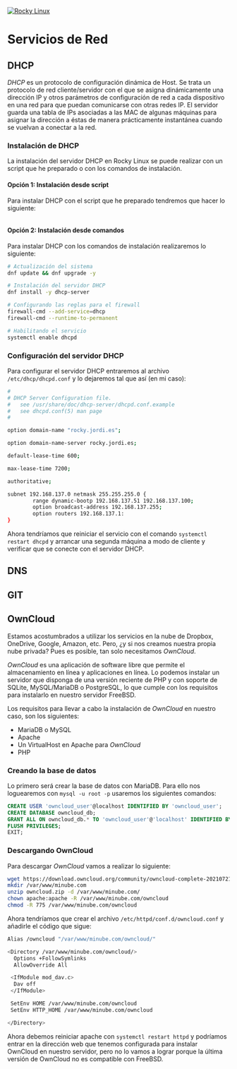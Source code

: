 [![Rocky Linux](https://img.shields.io/badge/Rocky%20Linux-35BF5C?style=for-the-badge&logo=redhat&logoColor=white)](RockyLinux.md)

# Servicios de Red

## DHCP

_DHCP_ es un protocolo de configuración dinámica de Host. Se trata un protocolo de red cliente/servidor con el que se asigna dinámicamente una dirección IP y otros parámetros de configuración de red a cada dispositivo en una red para que puedan comunicarse con otras redes IP. El servidor guarda una tabla de IPs asociadas a las MAC de algunas máquinas para asignar la dirección a éstas de manera prácticamente instantánea cuando se vuelvan a conectar a la red.

### Instalación de DHCP

La instalación del servidor DHCP en Rocky Linux se puede realizar con un script que he preparado o con los comandos de instalación.

#### Opción 1: Instalación desde script

Para instalar DHCP con el script que he preparado tendremos que hacer lo siguiente:

```bash

```

#### Opción 2: Instalación desde comandos

Para instalar DHCP con los comandos de instalación realizaremos lo siguiente:

```bash
# Actualización del sistema
dnf update && dnf upgrade -y

# Instalación del servidor DHCP
dnf install -y dhcp-server

# Configurando las reglas para el firewall
firewall-cmd --add-service=dhcp
firewall-cmd --runtime-to-permanent

# Habilitando el servicio 
systemctl enable dhcpd
```

### Configuración del servidor DHCP

Para configurar el servidor DHCP entraremos al archivo ```/etc/dhcp/dhcpd.conf``` y lo dejaremos tal que así (en mi caso):

```bash
#
# DHCP Server Configuration file.
#   see /usr/share/doc/dhcp-server/dhcpd.conf.example
#   see dhcpd.conf(5) man page
#

option domain-name "rocky.jordi.es";

option domain-name-server rocky.jordi.es;

default-lease-time 600;

max-lease-time 7200;

authoritative;

subnet 192.168.137.0 netmask 255.255.255.0 {
        range dynamic-bootp 192.168.137.51 192.168.137.100;
        option broadcast-address 192.168.137.255;
        option routers 192.168.137.1:
}
```

Ahora tendríamos que reiniciar el servicio con el comando ```systemctl restart dhcpd``` y arrancar una segunda máquina a modo de cliente y verificar que se conecte con el servidor DHCP.

## DNS

## GIT

## OwnCloud

Estamos acostumbrados a utilizar los servicios en la nube de Dropbox, OneDrive, Google, Amazon, etc. Pero, ¿y si nos creamos nuestra propia nube privada? Pues es posible, tan solo necesitamos _OwnCloud_.

_OwnCloud_ es una aplicación de software libre que permite el almacenamiento en línea y aplicaciones en línea. Lo podemos instalar un servidor que disponga de una versión reciente de PHP y con soporte de SQLite, MySQL/MariaDB o PostgreSQL, lo que cumple con los requisitos para instalarlo en nuestro servidor FreeBSD.

Los requisitos para llevar a cabo la instalación de _OwnCloud_ en nuestro caso, son los siguientes:

- MariaDB o MySQL
- Apache
- Un VirtualHost en Apache para _OwnCloud_
- PHP

### Creando la base de datos

Lo primero será crear la base de datos con MariaDB. Para ello nos loguearemos con ```mysql -u root -p``` usaremos los siguientes comandos:

```sql
CREATE USER 'owncloud_user'@localhost IDENTIFIED BY 'owncloud_user';
CREATE DATABASE owncloud_db;
GRANT ALL ON owncloud_db.* TO 'owncloud_user'@'localhost' IDENTIFIED BY 'owncloud_user';
FLUSH PRIVILEGES;
EXIT;
```

### Descargando OwnCloud

Para descargar _OwnCloud_ vamos a realizar lo siguiente:

```bash
wget https://download.owncloud.org/community/owncloud-complete-20210721.zip -O owncloud.zip
mkdir /var/www/minube.com
unzip owncloud.zip -d /var/www/minube.com/
chown apache:apache -R /var/www/minube.com/owncloud
chmod -R 775 /var/www/minube.com/owncloud
```

Ahora tendríamos que crear el archivo ```/etc/httpd/conf.d/owncloud.conf``` y añadirle el código que sigue:

```bash
Alias /owncloud "/var/www/minube.com/owncloud/"

<Directory /var/www/minube.com/owncloud/>
  Options +FollowSymlinks
  AllowOverride All

 <IfModule mod_dav.c>
  Dav off
 </IfModule>

 SetEnv HOME /var/www/minube.com/owncloud
 SetEnv HTTP_HOME /var/www/minube.com/owncloud

</Directory>
```

Ahora debemos reiniciar apache con ```systemctl restart httpd``` y podríamos entrar en la dirección web que tenemos configurada para instalar OwnCloud en nuestro servidor, pero no lo vamos a lograr porque la última versión de OwnCloud no es compatible con FreeBSD.
